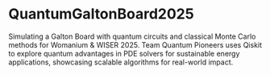 # QuantumGaltonBoard2025
Simulating a Galton Board with quantum circuits and classical Monte Carlo methods for Womanium &amp; WISER 2025. Team Quantum Pioneers uses Qiskit to explore quantum advantages in PDE solvers for sustainable energy applications, showcasing scalable algorithms for real-world impact.
